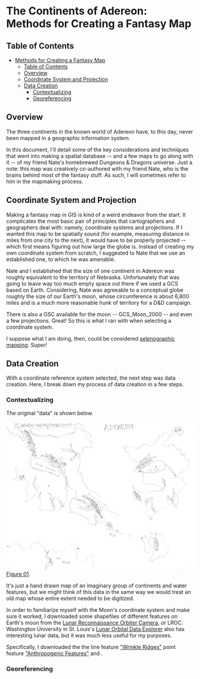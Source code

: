 # The Continents of Adereon: Methods for Creating a Fantasy Map

## Table of Contents

<!-- TOC depthTo:3 -->

- [Methods for Creating a Fantasy Map](#methods-for-creating-a-fantasy-map)
  - [Table of Contents](#table-of-contents)
  - [Overview](#overview)
  - [Coordinate System and Projection](#coordinate-system-and-projection)
  - [Data Creation](#data-creation)
    - [Contextualizing](#contextualizing)
    - [Georeferencing](#georeferencing)

<!-- /TOC -->

## Overview

The three continents in the known world of Adereon have, to this day, never been mapped in a geographic information system.

In this document, I'll detail some of the key considerations and techniques that went into making a spatial database -- and a few maps to go along with it -- of my friend Nate's homebrewed Dungeons & Dragons universe.  Just a note: this map was creatively co-authored with my friend Nate, who is the brains behind most of the fantasy stuff. As such, I will sometimes refer to him in the mapmaking process.

## Coordinate System and Projection

Making a fantasy map in GIS is kind of a weird endeavor from the start. It complicates the most basic pair of principles that cartographers and geographers deal with: namely, coordinate systems and projections. If I wanted this map to be spatially sound (for example, measuring distance in miles from one city to the next), it would have to be properly projected -- which first means figuring out how large the globe is. Instead of creating my own coordinate system from scratch, I suggested to Nate that we use an established one, to which he was amenable.

Nate and I established that the size of one continent in Adereon was roughly equivalent to the territory of Nebraska. Unfortunately that was going to leave way too much empty space out there if we used a GCS based on Earth. Considering, Nate was agreeable to a conceptual globe roughly the size of our Earth's moon, whose circumference is about 6,800 miles and is a much more reasonable hunk of territory for a D&D campaign.

There is also a GSC available for the moon -- GCS_Moon_2000 -- and even a few projections. Great! So this is what I ran with when selecting a coordinate system.

I suppose what I am doing, then, could be considered [selenographic mapping](https://en.wikipedia.org/wiki/Selenographic_coordinates). Super!

## Data Creation

With a coordinate reference system selected, the next step was data creation. Here, I break down my process of data creation in a few steps.

### Contextualizing

The original "data" is shown below.

![Adereon topo map](original_adereon_maps/adereon-topo-map.jpg)
[Figure 01](https://github.com/itspangler/Adereon/blob/master/original_adereon_maps/adereon-topo-map.jpg).

It's just a hand drawn map of an imaginary group of continents and water features, but we might think of this data in the same way we would treat an old map whose entire extent needed to be digitized.

In order to familiarize myself with the Moon's coordinate system and make sure it worked, I downloaded some shapefiles of different features on Earth's moon from the [Lunar Reconnaissance Orbiter Camera](http://lroc.sese.asu.edu/about), or LROC. Washington University in St. Louis's [Lunar Orbital Data Explorer](https://ode.rsl.wustl.edu/mars/coverage/ODE_Moon_shapefile.html) also has interesting lunar data, but it was much less useful for my purposes.

Specifically, I downloaded the the line  feature ["Wrinkle Ridges"](http://wms.lroc.asu.edu/lroc/view_rdr/SHAPEFILE_WRINKLE_RIDGES) point feature ["Anthropogenic Features"](http://wms.lroc.asu.edu/lroc/view_rdr/SHAPEFILE_ANTHROPOGENIC_OBJECTS) and .

### Georeferencing
